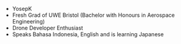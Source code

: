- YosepK
- Fresh Grad of UWE Bristol (Bachelor with Honours in Aerospace Engineering)
- Drone Developer Enthusiast
- Speaks Bahasa Indonesia, English and is learning Japanese


<!---
YosepK/YosepK is a ✨ special ✨ repository because its `README.md` (this file) appears on your GitHub profile.
You can click the Preview link to take a look at your changes.
--->
